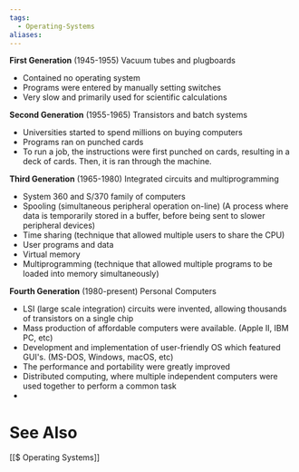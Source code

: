 ```yaml
---
tags:
  - Operating-Systems
aliases:
---
```

**First Generation** (1945-1955)
Vacuum tubes and plugboards
- Contained no operating system
- Programs were entered by manually setting switches
- Very slow and primarily used for scientific calculations

**Second Generation** (1955-1965)
Transistors and batch systems
- Universities started to spend millions on buying computers
- Programs ran on punched cards
- To run a job, the instructions were first punched on cards, resulting in a deck of cards. Then, it is ran through the machine.

**Third Generation** (1965-1980)
Integrated circuits and multiprogramming
- System 360 and S/370 family of computers
- Spooling (simultaneous peripheral operation on-line) (A process where data is temporarily stored in a buffer, before being sent to slower peripheral devices)
- Time sharing (technique that allowed multiple users to share the CPU)
- User programs and data
- Virtual memory
- Multiprogramming (technique that allowed multiple programs to be loaded into memory simultaneously)

**Fourth Generation** (1980-present)
Personal Computers
- LSI (large scale integration) circuits were invented, allowing thousands of transistors on a single chip
- Mass production of affordable computers were available. (Apple II, IBM PC, etc)
- Development and implementation of user-friendly OS which featured GUI's. (MS-DOS, Windows, macOS, etc)
- The performance and portability were greatly improved
- Distributed computing, where multiple independent computers were used together to perform a common task
- 


# See Also

[[$ Operating Systems]]